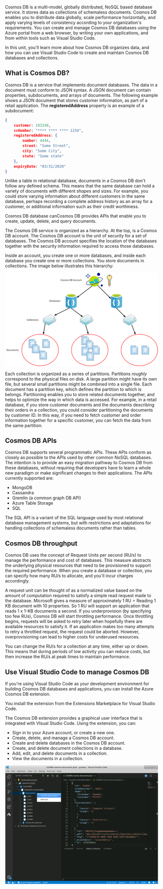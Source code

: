 Cosmos DB is a multi-model, globally distributed, NoSQL based database service. It stores data as collections of schemaless documents. Cosmos DB enables you to distribute data globally, scale performance horizontally, and apply varying levels of consistency according to your organization's requirements. You can create and manage Cosmos DB databases using the Azure portal from a web browser, by writing your own applications, and from within tools such as Visual Studio Code.

In this unit, you'll learn more about how Cosmos DB organizes data, and how you can use Visual Studio Code to create and maintain Cosmos DB databases and collections.

## What is Cosmos DB?

Cosmos DB is a service that implements document databases. The data in a document must conform to JSON syntax. A JSON document can contain properties, subdocuments, and arrays of documents. The following example shows a JSON document that stores customer information, as part of a retail application. The **registeredAddress** property is an example of a subdocument:

```JSON
{
    customer: 103248,
    ccNumber: "**** **** **** 1234",
    registeredAddress: {
        number: 4444,
        street: "Some Street",
        city: "Some City",
        state: "Some state"
    },
    expiryDate: "03/31/2020"
}
```

Unlike a table in relational database, documents in a Cosmos DB don't follow any defined schema. This means that the same database can hold a variety of documents with different *shapes* and sizes. For example, you could store varying information about different customers in the same database, perhaps recording a complete address history as an array for a customer, or additional information such as their credit worthiness.

Cosmos DB database canCosmos DB provides APIs that enable you to create, update, delete, and query documents.

The Cosmos DB service is organized as a hierarchy. At the top, is a Cosmos DB account. The Cosmos DB account is the unit of security for a set of databases. The Cosmos DB account specifies the location of the databases together with the security information required to access those databases.

Inside an account, you create one or more databases, and inside each database you create one or more collections. You store documents in collections. The image below illustrates this hierarchy:

![The account-database-collection-document hierarchy in Cosmos DB](../media/2-hierarchy.png)

Each collection is organized as a series of partitions. Partitions *roughly* correspond to the physical files on disk. A large partition might have its own file, but several small partitions might be combined into a single file. Each document has a partition key, which defines the partition to which is belongs. Partitioning enables you to store related documents together, and helps to optimize the way in which data is accessed. For example, in a retail database, if you store customer documents and the documents describing their orders in a collection, you could consider partitioning the documents by customer ID. In this way, if you need to fetch customer and order information together for a specific customer, you can fetch the data from the same partition.

## Cosmos DB APIs

Cosmos DB supports several programmatic APIs. These APIs conform as closely as possible to the APIs used by other common NoSQL databases. The intention is to provide an easy migration pathway to Cosmos DB from these databases, without requiring that developers have to learn a whole new paradigm or make significant changes to their applications. The APIs currently supported are:

- MongoDB
- Cassandra
- Gremlin (a common graph DB API)
- Azure Table Storage
- SQL

The SQL API is a variant of the SQL language used by most relational database management systems, but with restrictions and adaptations for handling collections of schemaless documents rather than tables.

## Cosmos DB throughput

Cosmos DB uses the concept of Request Units per second (RU/s) to manage the performance and cost of databases. This measure abstracts the underlying physical resources that need to be provisioned to support the required performance. When you create a database or collection, you can specify how many RU/s to allocate, and you'll incur charges accordingly.

A request unit can be thought of as a normalized value based on the amount of computation required to satisfy a simple read request made to the database. Microsoft gives a measure of approximately 1 RU = Reading 1 KB document with 10 properties.  So 1 RU will support an application that reads 1 x 1-KB documents a second. If you underprovision (by specifying too few RUs), Cosmos DB will start throttling performance. Once throttling begins, requests will be asked to retry later when hopefully there are available resources to satisfy it. If an application makes too many attempts to retry a throttled request, the request could be aborted. However, overprovisioning can lead to higher costs for underused resources.

You can change the RU/s for a collection at any time, either up or down. This means that during periods of low activity you can reduce costs, but then increase the RU/s at peak times to maintain performance.

## Use Visual Studio Code to manage Cosmos DB

If you're using Visual Studio Code as your development environment for building Cosmos DB databases and applications, you can install the Azure Cosmos DB extension.

You install the extension from the Extensions Marketplace for Visual Studio Code.

The Cosmos DB extension provides a graphical user interface that is integrated with VIsual Studio Code. Using the extension, you can:

- Sign in to your Azure account, or create a new one.
- Create, delete, and manage a Cosmos DB account.
- Create and delete databases in the Cosmos DB account.
- Create, and delete document collections in a database.
- Add, edit, and delete documents in a collection.
- View the documents in a collection.

![The Cosmos DB extension in Visual Studio Code](../media/2-cosmosdb-extension.png)
